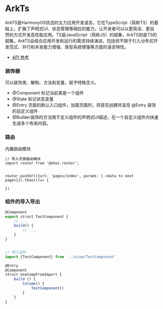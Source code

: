 # ArkTs 

ArkTS是HarmonyOS优选的主力应用开发语言。它在TypeScript（简称TS）的基础上，扩展了声明式UI、状态管理等相应的能力，让开发者可以以更简洁、更自然的方式开发高性能应用。TS是JavaScript（简称JS）的超集，ArkTS则是TS的超集。ArkTS会结合应用开发和运行的需求持续演进，包括但不限于引入分布式开发范式、并行和并发能力增强、类型系统增强等方面的语言特性。


- [API 参考](https://developer.huawei.com/consumer/cn/doc/harmonyos-references-V3/reference-document-outline-0000001115016824-V3)

### 装饰器 

可以装饰类、解构、方法和变量，赋予特殊含义。

- @Component 标记当前类是一个组件
- @State 标记状态变量
- @Entry 页面的默认入口组件，加载页面时，将首先创建并呈现 @Entry 装饰的自定义组件
- @Builder装饰的方法用于定义组件的声明式UI描述，在一个自定义组件内快速生成多个布局内容。


### 路由

内置路由模块

```arkts
// 导入页面路由模块
import router from '@ohos.router';


router.pushUrl({url: 'pages/index', params: { <data to next page>}}).then(()=> {
    
})
```

### 组件的导入导出

```ts
@Component 
export struct TestComponent {
    // ...
    build() {
        // ....
    }
}


// 导入组件
import {TestComponent} from '../view/TestComponent'

@Entry 
@Component
struct UseCompFromImport {
    build () {
        Column() {
            TestComponent()
        }
    }
}
```

